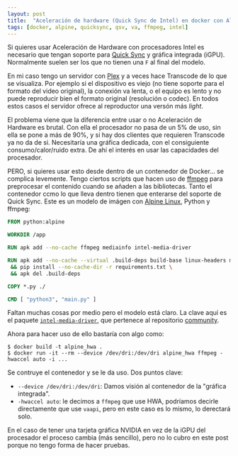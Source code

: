 ```yaml
---
layout: post
title:  "Aceleración de hardware (Quick Sync de Intel) en docker con Alpine"
tags: [docker, alpine, quicksync, qsv, va, ffmpeg, intel]
---
```


Si quieres usar Aceleración de Hardware con procesadores Intel es necesario que tengan soporte para [Quick Sync](https://en.wikipedia.org/wiki/Intel_Quick_Sync_Video) y gráfica integrada (iGPU). Normalmente suelen ser los que no tienen una `F` al final del modelo.

En mi caso tengo un servidor con [Plex](https://plex.tv/) y a veces hace Transcode de lo que se visualiza. Por ejemplo si el dispositivo es viejo (no tiene soporte para el formato del video original), la conexión va lenta, o el equipo es lento y no puede reproducir bien el formato original (resolución o codec). En todos estos casos el servidor ofrece al reproductor una versón más _light_.

El problema viene que la diferencia entre usar o no Aceleración de Hardware es brutal. Con ella el procesador no pasa de un 5% de uso, sin ella se pone a más de 90%, y si hay dos clientes que requieren Transcode ya no da de si. Necesitaría una gráfica dedicada, con el consiguiente consumo/calor/ruido extra. De ahí el interés en usar las capacidades del procesador.

PERO, si quieres usar esto desde dentro de un contenedor de Docker... se complica levemente. Tengo ciertos scripts que hacen uso de [ffmpeg](https://ffmpeg.org/) para preprocesar el contenido cuando se añaden a las bibliotecas. Tanto el contenedor ccmo lo que lleva dentro tienen que enterarse del soporte de Quick Sync. Este es un modelo de imágen con [Alpine Linux](https://www.alpinelinux.org/), Python y ffmpeg:

```Dockerfile
FROM python:alpine

WORKDIR /app

RUN apk add --no-cache ffmpeg mediainfo intel-media-driver

RUN apk add --no-cache --virtual .build-deps build-base linux-headers musl-dev python3-dev \
 && pip install --no-cache-dir -r requirements.txt \
 && apk del .build-deps

COPY *.py ./

CMD [ "python3", "main.py" ]
```

Faltan muchas cosas por medio pero el modelo está claro. La clave aquí es el paquete [`intel-media-driver`](https://pkgs.alpinelinux.org/package/edge/community/x86_64/intel-media-driver), que pertenece al repositorio [community](https://wiki.alpinelinux.org/wiki/Repositories#Community).

Ahora para hacer uso de ello bastaría con algo como:

```shell
$ docker build -t alpine_hwa .
$ docker run -it --rm --device /dev/dri:/dev/dri alpine_hwa ffmpeg -hwaccel auto -i ...
```

Se contruye el contenedor y se le da uso. Dos puntos clave:

- `--device /dev/dri:/dev/dri`: Damos visión al contenedor de la "gráfica integrada".
- `-hwaccel auto`: le decimos a `ffmpeg` que use HWA, podríamos decirle directamente que use `vaapi`, pero en este caso es lo mismo, lo derectará solo.

En el caso de tener una tarjeta gráfica NVIDIA en vez de la iGPU del procesador el proceso cambia (más sencillo), pero no lo cubro en este post porque no tengo forma de hacer pruebas.
